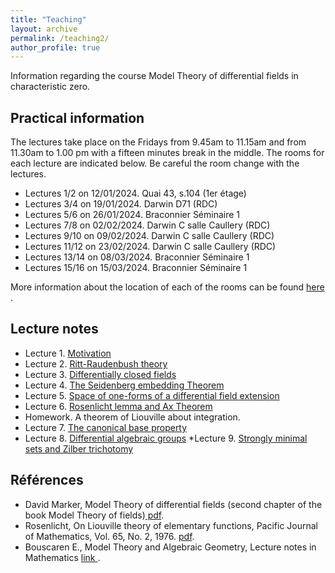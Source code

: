 ```yaml
---
title: "Teaching"
layout: archive
permalink: /teaching2/
author_profile: true
---
```


  
Information regarding the course Model Theory of differential fields in characteristic zero. 


## Practical information

The lectures take place on the Fridays from 9.45am to 11.15am and from 11.30am to 1.00 pm with a fifteen minutes break in the middle. The rooms for each lecture are indicated below. Be careful the room change with the lectures.
 
* Lectures 1/2 on 12/01/2024. Quai 43, s.104 (1er étage) 
* Lectures 3/4 on 19/01/2024. Darwin D71 (RDC) 
* Lectures 5/6  on 26/01/2024.  Braconnier Séminaire 1
* Lectures 7/8  on 02/02/2024.  Darwin C salle Caullery (RDC)
* Lectures 9/10  on 09/02/2024. Darwin C salle Caullery (RDC)
* Lectures 11/12  on 23/02/2024. Darwin C salle Caullery (RDC)
* Lectures 13/14  on 08/03/2024.  Braconnier Séminaire 1
* Lectures 15/16  on 15/03/2024.  Braconnier Séminaire 1

More information about the location of each of the rooms can be found <a href="https://www.univ-lyon1.fr/campus/plan-des-campus/campus-lyontech-la-doua
"> here </a>.


## Lecture notes

* Lecture 1. [Motivation](\assets/pdf/Introduction.pdf)
* Lecture 2. [Ritt-Raudenbush theory](\assets/pdf/Ritt-theory.pdf)
* Lecture 3. [Differentially closed fields](\assets/pdf/DCF.pdf)
* Lecture 4. [The Seidenberg embedding Theorem](\assets/pdf/Seidenberg.pdf)
* Lecture 5. [Space of one-forms of a differential field extension](\assets/pdf/1-form.pdf)
* Lecture 6. [Rosenlicht lemma and Ax Theorem](\assets/pdf/ax.pdf)
* Homework. A theorem of Liouville about integration.
* Lecture 7. [The canonical base property](\assets/pdf/CBP.pdf)
* Lecture 8. [Differential algebraic groups](\assets/pdf/dcf-group.pdf)
*Lecture  9.  [Strongly minimal sets and Zilber trichotomy](\assets/pdf/Zilber.pdf)

## Références 
* David Marker, Model Theory of differential fields (second chapter of the book Model Theory of fields)[ pdf](\assets/pdf/Marker.pdf).
* Rosenlicht, On Liouville theory of elementary functions,  Pacific Journal of Mathematics, Vol. 65, No. 2, 1976. [pdf](\assets/pdf/Rosenlicht.pdf).
* Bouscaren E., Model Theory and Algebraic Geometry, Lecture notes in Mathematics <a href="https://link.springer.com/book/10.1007/978-3-540-68521-0"> link </a>.





